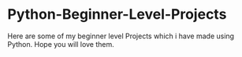 # Python-Beginner-Level-Projects
Here are some of my beginner level Projects which i have made using Python. Hope you will love them.
